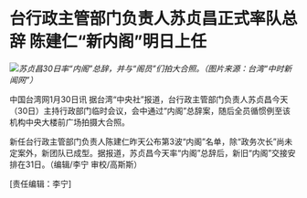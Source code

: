 # 台行政主管部门负责人苏贞昌正式率队总辞 陈建仁“新内阁”明日上任

![](https://inews.gtimg.com/newsapp_bt/0/15633772582/1000)_苏贞昌30日率“内阁”总辞，并与“阁员”们拍大合照。（图片来源：台湾“中时新闻网”）_

中国台湾网1月30日讯
据台湾“中央社”报道，台行政主管部门负责人苏贞昌今天（30日）主持行政部门临时会议，会中通过“内阁”总辞案，随后全员循惯例至该机构中央大楼前广场拍摄大合照。

新任台行政主管部门负责人陈建仁昨天公布第3波“内阁”名单，除“政务次长”尚未定案外，新团队已成型。据报道，苏贞昌今天率“内阁”总辞后，新旧“内阁”交接安排在31日。（编辑/李宁
审校/高斯斯）

[责任编辑：李宁]

